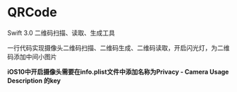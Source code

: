 # QRCode
Swift 3.0 二维码扫描、读取、生成工具

一行代码实现摄像头二维码扫描、二维码生成、二维码读取，开启闪光灯，为二维码添加中间小图片

**iOS10中开启摄像头需要在info.plist文件中添加名称为Privacy - Camera Usage Description 的key**

